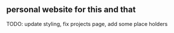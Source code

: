 
## personal website for this and that
 TODO: update styling, fix projects page, add some place holders
